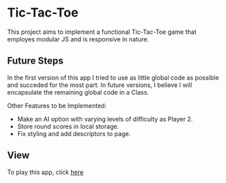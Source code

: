 # Tic-Tac-Toe

This project aims to implement a functional Tic-Tac-Toe game
that employes modular JS and is responsive in nature.

## Future Steps

In the first version of this app I tried to use as little global code as possible and succeded for the most part. In future versions, I believe I will encapsulate the remaining global code in a Class.

Other Features to be Implemented:

- Make an AI option with varying levels of difficulty as Player 2.
- Store round scores in local storage.
- Fix styling and add descriptors to page.

## View

To play this app, click [here](https://pjenkins28.github.io/tic-tac-toe)
